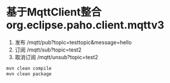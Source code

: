 # 基于MqttClient整合org.eclipse.paho.client.mqttv3

1. 发布 /mqtt/pub?topic=testtopic&message=hello
2. 订阅 /mqtt/sub?topic=test2
3. 取消订阅 /mqtt/unsub?topic=test2


```bash
mvn clean compile
mvn clean package
```